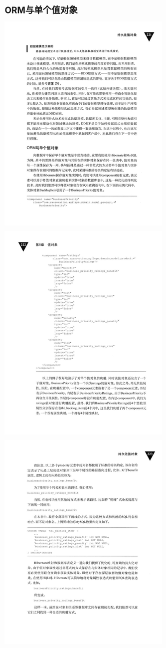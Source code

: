 # ORM与单个值对象 

<div align = "center"><img src = "images/000266.jpg"/></div>
 <p class="calibre1"><a id="calibre_link-388"></a><img src="images/000297.jpg" alt="Image 259" class="calibre2" /></p> <p class="calibre1"><a id="calibre_link-389"></a><img src="images/000324.jpg" alt="Image 260" class="calibre2" /></p>  